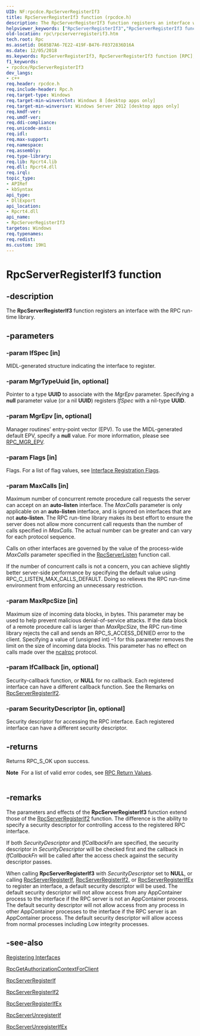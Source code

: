 ```yaml
---
UID: NF:rpcdce.RpcServerRegisterIf3
title: RpcServerRegisterIf3 function (rpcdce.h)
description: The RpcServerRegisterIf3 function registers an interface with the RPC run-time library.
helpviewer_keywords: ["RpcServerRegisterIf3","RpcServerRegisterIf3 function [RPC]","rpc.rpcserverregisterif3","rpcdce/RpcServerRegisterIf3"]
old-location: rpc\rpcserverregisterif3.htm
tech.root: Rpc
ms.assetid: D685B7A6-7E22-419F-B476-F0372836D16A
ms.date: 12/05/2018
ms.keywords: RpcServerRegisterIf3, RpcServerRegisterIf3 function [RPC], rpc.rpcserverregisterif3, rpcdce/RpcServerRegisterIf3
f1_keywords:
- rpcdce/RpcServerRegisterIf3
dev_langs:
- c++
req.header: rpcdce.h
req.include-header: Rpc.h
req.target-type: Windows
req.target-min-winverclnt: Windows 8 [desktop apps only]
req.target-min-winversvr: Windows Server 2012 [desktop apps only]
req.kmdf-ver: 
req.umdf-ver: 
req.ddi-compliance: 
req.unicode-ansi: 
req.idl: 
req.max-support: 
req.namespace: 
req.assembly: 
req.type-library: 
req.lib: Rpcrt4.lib
req.dll: Rpcrt4.dll
req.irql: 
topic_type:
- APIRef
- kbSyntax
api_type:
- DllExport
api_location:
- Rpcrt4.dll
api_name:
- RpcServerRegisterIf3
targetos: Windows
req.typenames: 
req.redist: 
ms.custom: 19H1
---
```


# RpcServerRegisterIf3 function


## -description


The 
<b>RpcServerRegisterIf3</b> function registers an interface with the RPC run-time library.


## -parameters




### -param IfSpec [in]

MIDL-generated  structure indicating the interface to register.


### -param MgrTypeUuid [in, optional]

Pointer to a type <b>UUID</b> to associate with the <i>MgrEpv</i> parameter. Specifying a <b>null</b> parameter value (or a nil <b>UUID</b>) registers <i>IfSpec</i> with a nil-type <b>UUID</b>.


### -param MgrEpv [in, optional]

Manager routines' entry-point vector (EPV). To use the MIDL-generated default EPV, specify a <b>null</b> value. For more information, please see <a href="https://docs.microsoft.com/windows/desktop/Rpc/rpc-mgr-epv">RPC_MGR_EPV</a>.


### -param Flags [in]

Flags. For a list of flag values, see 
<a href="https://docs.microsoft.com/windows/desktop/Rpc/interface-registration-flags">Interface Registration Flags</a>.


### -param MaxCalls [in]

Maximum number of concurrent remote procedure call requests the server can accept on an <b>auto-listen</b> interface. The <i>MaxCalls</i> parameter is only applicable on an <b>auto-listen</b> interface, and is ignored on interfaces that are not <b>auto-listen</b>. The RPC run-time library makes its best effort to ensure the server does not allow more concurrent call requests than the number of calls specified in <i>MaxCalls</i>. The actual number can be greater and can vary for each protocol sequence. 




Calls on other interfaces are governed by the value of the process-wide <i>MaxCalls</i> parameter specified in the 
<a href="https://docs.microsoft.com/windows/desktop/api/rpcdce/nf-rpcdce-rpcserverlisten">RpcServerListen</a> function call.

If the number of concurrent calls is not a concern, you can achieve slightly better server-side performance by specifying the default value using RPC_C_LISTEN_MAX_CALLS_DEFAULT. Doing so relieves the RPC run-time environment from enforcing an unnecessary restriction.


### -param MaxRpcSize [in]

Maximum size of incoming data blocks, in bytes. This parameter may be used to help prevent malicious denial-of-service attacks. If the data block of a remote procedure call is larger than <i>MaxRpcSize</i>, the RPC run-time library rejects the call and sends an RPC_S_ACCESS_DENIED error to the client. Specifying a value of (unsigned int) –1 for this parameter removes the limit on the size of incoming data blocks. This parameter has no effect on calls made over the <a href="https://docs.microsoft.com/windows/desktop/Midl/ncalrpc">ncalrpc</a> protocol.


### -param IfCallback [in, optional]

Security-callback function, or <b>NULL</b> for no callback. Each registered interface can have a different callback function. See the Remarks on <a href="https://docs.microsoft.com/windows/desktop/api/rpcdce/nf-rpcdce-rpcserverregisterif2">RpcServerRegisterIf2</a>.


### -param SecurityDescriptor [in, optional]

Security descriptor for accessing the RPC interface. Each registered interface can have a different security descriptor.


## -returns



Returns RPC_S_OK upon success.

<div class="alert"><b>Note</b>  For a list of valid error codes, see 
<a href="https://docs.microsoft.com/windows/desktop/Rpc/rpc-return-values">RPC Return Values</a>.</div>
<div> </div>



## -remarks



The parameters and effects of the 
<b>RpcServerRegisterIf3</b> function extend those of the 
<a href="https://docs.microsoft.com/windows/desktop/api/rpcdce/nf-rpcdce-rpcserverregisterif2">RpcServerRegisterIf2</a> function. The difference is the ability to specify a security descriptor for controlling access to the registered RPC interface.

If both <i>SecurityDescriptor</i> and <i>IfCallbackFn</i> are specified, the security descriptor in <i>SecurityDescriptor</i> will be checked first and the callback in <i>IfCallbackFn</i> will be called after the access check against the security descriptor passes.

When calling <b>RpcServerRegisterIf3</b> with <i>SecurityDescriptor</i> set to <b>NULL</b>, or calling <a href="https://docs.microsoft.com/windows/desktop/api/rpcdce/nf-rpcdce-rpcserverregisterif">RpcServerRegisterIf</a>, <a href="https://docs.microsoft.com/windows/desktop/api/rpcdce/nf-rpcdce-rpcserverregisterif2">RpcServerRegisterIf2</a>, or <a href="https://docs.microsoft.com/windows/desktop/api/rpcdce/nf-rpcdce-rpcserverregisterifex">RpcServerRegisterIfEx</a> to register an interface, a default security descriptor will be used. The default security descriptor will not allow access from any AppContainer process to the interface if the RPC server is not an AppContainer process. The default security descriptor will not allow access from any process in other AppContainer processes to the interface if the RPC server is an AppContainer process. The default security descriptor will allow access from normal processes including Low integrity processes.




## -see-also




<a href="https://docs.microsoft.com/windows/desktop/Rpc/registering-interfaces">Registering Interfaces</a>



<a href="https://docs.microsoft.com/windows/desktop/api/rpcasync/nf-rpcasync-rpcgetauthorizationcontextforclient">RpcGetAuthorizationContextForClient</a>



<a href="https://docs.microsoft.com/windows/desktop/api/rpcdce/nf-rpcdce-rpcserverregisterif">RpcServerRegisterIf</a>



<a href="https://docs.microsoft.com/windows/desktop/api/rpcdce/nf-rpcdce-rpcserverregisterif2">RpcServerRegisterIf2</a>



<a href="https://docs.microsoft.com/windows/desktop/api/rpcdce/nf-rpcdce-rpcserverregisterifex">RpcServerRegisterIfEx</a>



<a href="https://docs.microsoft.com/windows/desktop/api/rpcdce/nf-rpcdce-rpcserverunregisterif">RpcServerUnregisterIf</a>



<a href="https://docs.microsoft.com/windows/desktop/api/rpcdce/nf-rpcdce-rpcserverunregisterifex">RpcServerUnregisterIfEx</a>
 

 

